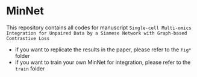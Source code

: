 # MinNet
This repository contains all codes for manuscript `Single-cell Multi-omics Integration for Unpaired Data by a Siamese Network with Graph-based Contrastive Loss`

- if you want to replicate the results in the paper, please refer to the ``fig*`` folder
- if you want to train your own MinNet for integration, please refer to the ``train`` folder
